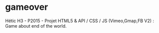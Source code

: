 gameover
========

Hétic H3 - P2015 - Projet HTML5 &amp; API / CSS / JS (Vimeo,Gmap,FB V2) :  Game about end of the world.